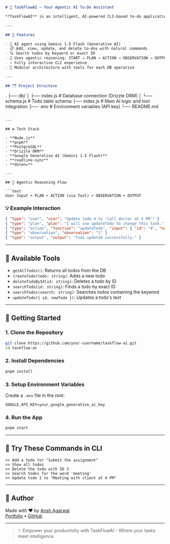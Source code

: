 ```md
# 🚀 TaskFlowAI – Your Agentic AI To-Do Assistant

**TaskFlowAI** is an intelligent, AI-powered CLI-based to-do application that helps you manage tasks using natural language. Built with Google's Gemini AI and backed by a PostgreSQL database via Drizzle ORM, this app uses agentic reasoning to PLAN, ACT, OBSERVE, and RESPOND to your queries in a human-like way.

---

## 🧠 Features

- 🤖 AI agent using Gemini 1.5 Flash (Generative AI)
- 📋 Add, view, update, and delete to-dos with natural commands
- 🔍 Search todos by keyword or exact ID
- 🧠 Uses agentic reasoning: START → PLAN → ACTION → OBSERVATION → OUTPUT
- ⚡ Fully interactive CLI experience
- 🧩 Modular architecture with tools for each DB operation

---

## 🗂️ Project Structure

```
.
├── db/
│   ├── index.js         # Database connection (Drizzle ORM)
│   └── schema.js        # Todo table schema
├── index.js             # Main AI logic and tool integration
├── .env                 # Environment variables (API key)
└── README.md
```

---

## ⚙️ Tech Stack

- **Node.js**
- **pnpm**
- **PostgreSQL**
- **Drizzle ORM**
- **Google Generative AI (Gemini 1.5 Flash)**
- **readline-sync**
- **dotenv**

---

## 🧠 Agentic Reasoning Flow

```text
User Input ➡️ PLAN ➡️ ACTION (via Tool) ➡️ OBSERVATION ➡️ OUTPUT
```

### 💡 Example Interaction

```json
{ "type": "user", "user": "Update todo 4 to 'Call doctor at 5 PM'" }
{ "type": "plan", "plan": "I will use updateTodo to change this task." }
{ "type": "action", "function": "updateTodo", "input": { "id": "4", "newTodo": "Call doctor at 5 PM" } }
{ "type": "observation", "observation": "1" }
{ "type": "output", "output": "Todo updated successfully." }
```

---

## 🔧 Available Tools

- `getAllTodos()`: Returns all todos from the DB
- `createTodo(todo: string)`: Adds a new todo
- `deleteTodoById(id: string)`: Deletes a todo by ID
- `searchTodo(id: string)`: Finds a todo by exact ID
- `searchTodos(search: string)`: Searches todos containing the keyword
- `updateTodo({ id, newTodo })`: Updates a todo's text

---

## 🚀 Getting Started

### 1. Clone the Repository

```bash
git clone https://github.com/your-username/taskflow-ai.git
cd taskflow-ai
```

### 2. Install Dependencies

```bash
pnpm install
```

### 3. Setup Environment Variables

Create a `.env` file in the root:

```
GOOGLE_API_KEY=your_google_generative_ai_key
```

### 4. Run the App

```bash
pnpm start
```

---

## 🧪 Try These Commands in CLI

```
>> Add a todo for "Submit the assignment"
>> Show all todos
>> Delete the todo with ID 3
>> Search todos for the word 'meeting'
>> Update todo 2 to "Meeting with client at 4 PM"
```

---

## 🙌 Author

Made with ❤️ by [Ansh Agarwal](https://www.linkedin.com/in/ansh-agarwal-b830b3218/)  
[Portfolio](https://my-portfolio-rosy-five.vercel.app/) • [GitHub](https://github.com/Ansh642)

---


> ✨ Empower your productivity with TaskFlowAI – Where your tasks meet intelligence.
```
